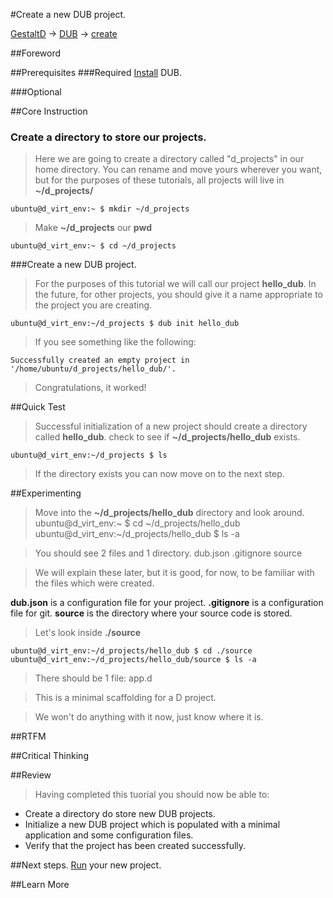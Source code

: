 #Create a new DUB project.

[GestaltD](../README.md) → [DUB](./README.md) → [create](./create.md)

##Foreword

##Prerequisites
###Required
[Install](./install.md) DUB.

###Optional

##Core Instruction
### Create a directory to store our projects.
> Here we are going to create a directory called "d_projects" in our home directory. 
> You can rename and move yours wherever you want, but for the purposes of these tutorials, 
> all projects will live in **~/d_projects/** 

    ubuntu@d_virt_env:~ $ mkdir ~/d_projects

> Make **~/d_projects** our **pwd**

    ubuntu@d_virt_env:~ $ cd ~/d_projects

###Create a new DUB project.
> For the purposes of this tutorial we will call our project **hello_dub**. 
> In the future, for other projects, you should give it a name appropriate 
> to the project you are creating.

    ubuntu@d_virt_env:~/d_projects $ dub init hello_dub

> If you see something like the following:

    Successfully created an empty project in '/home/ubuntu/d_projects/hello_dub/'.

> Congratulations, it worked!

##Quick Test
> Successful initialization of a new project should create a directory called **hello_dub**.
> check to see if **~/d_projects/hello_dub** exists.

    ubuntu@d_virt_env:~/d_projects $ ls

> If the directory exists you can now move on to the next step.

##Experimenting
> Move into the **~/d_projects/hello_dub** directory and look around.
    ubuntu@d_virt_env:~ $ cd ~/d_projects/hello_dub
    ubuntu@d_virt_env:~/d_projects/hello_dub $ ls -a

> You should see 2 files and 1 directory.
    dub.json  .gitignore  source

> We will explain these later, but it is good, for now, to be familiar with the 
> files which were created.

**dub.json** is a configuration file for your project.
**.gitignore** is a configuration file for git.
**source** is the directory where your source code is stored.

> Let's look inside **./source**

    ubuntu@d_virt_env:~/d_projects/hello_dub $ cd ./source
    ubuntu@d_virt_env:~/d_projects/hello_dub/source $ ls -a

> There should be 1 file:
    app.d

> This is a minimal scaffolding for a D project.

> We won't do anything with it now, just know where it is.

##RTFM

##Critical Thinking

##Review
> Having completed this tuorial you should now be able to:
* Create a directory do store new DUB projects.
* Initialize a new DUB project which is populated with a minimal application and some configuration files.
* Verify that the project has been created successfully.

##Next steps.
[Run](./run.md) your new project.

##Learn More






